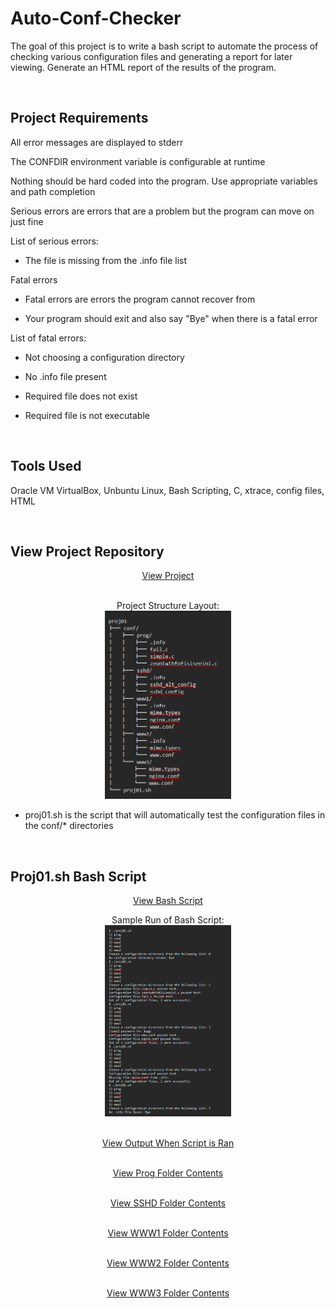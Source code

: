 # Auto-Conf-Checker

<p> The goal of this project is to write a bash script to automate the process of checking various configuration files and generating a report for later viewing.
Generate an  HTML report of the results of the program.</p>

<br />

<h2>Project Requirements</h2>

All error messages are displayed to stderr

The CONFDIR environment variable is configurable at runtime

Nothing should be hard coded into the program. Use appropriate variables and path completion

Serious errors are errors that are a problem but the program can move on just fine

List of serious errors:

 - The file is missing from the .info file list

Fatal errors

 - Fatal errors are errors the program cannot recover from

 - Your program should exit and also say "Bye" when there is a fatal error

List of fatal errors:

 - Not choosing a configuration directory

 - No .info file present

 - Required file does not exist

 - Required file is not executable

<br />

<h2>Tools Used</h2>

<p> Oracle VM VirtualBox, Unbuntu Linux, Bash Scripting, C, xtrace, config files, HTML</p>

<br />

<h2> View Project Repository</h2>

<p align="center">
<a href="https://github.com/jogg7/Auto-Conf-Checker" target="_blank">View Project</a>

<br />
<br />


<p align="center">
Project Structure Layout: <br/>
<img src="https://github.com/jogg7/PNGs/blob/main/Project1%20Layout.png" height="40%" width="40%" alt="Project File Structure Image"/>
<br />

<p> 
  
- proj01.sh is the script that will automatically test the configuration files in the conf/* directories

</p>

<br />

<p align="center">
<h2> Proj01.sh Bash Script</h2>

<p align="center">
<a href="https://github.com/jogg7/Auto-Conf-Checker/blob/main/proj01.sh" target="_blank">View Bash Script</a>

<br />


<p align="center">
Sample Run of Bash Script: <br/>
<img src="https://github.com/jogg7/PNGs/blob/main/Proj01%20Sample%20run%20image.png" height="40%" width="40%" alt="Output of Bash Script"/>
<br />
<br />

<p align="center">
<a href="https://github.com/jogg7/PNGs/blob/main/proj01%20final%20result.txt" target="_blank">View Output When Script is Ran</a>
<br />
<br />

<p align="center">
<a href="https://github.com/jogg7/Auto-Conf-Checker/tree/main/prog" target="_blank">View Prog Folder Contents</a>
<br />
<br />

<p align="center">
<a href="https://github.com/jogg7/Auto-Conf-Checker/tree/main/sshd" target="_blank">View SSHD Folder Contents</a>
<br />
<br />

<p align="center">
<a href="https://github.com/jogg7/Auto-Conf-Checker/tree/main/www1" target="_blank">View WWW1 Folder Contents</a>
<br />
<br />

<p align="center">
<a href="https://github.com/jogg7/Auto-Conf-Checker/tree/main/www2" target="_blank">View WWW2 Folder Contents</a>
<br />
<br />

<p align="center">
<a href="https://github.com/jogg7/Auto-Conf-Checker/tree/main/www3" target="_blank">View WWW3 Folder Contents</a>
<br />
<br />


